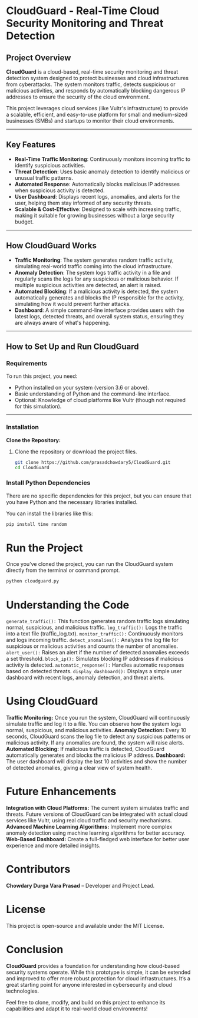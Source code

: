 # CloudGuard - Real-Time Cloud Security Monitoring and Threat Detection

## Project Overview
**CloudGuard** is a cloud-based, real-time security monitoring and threat detection system designed to protect businesses and cloud infrastructures from cyberattacks. The system monitors traffic, detects suspicious or malicious activities, and responds by automatically blocking dangerous IP addresses to ensure the security of the cloud environment.

This project leverages cloud services (like Vultr's infrastructure) to provide a scalable, efficient, and easy-to-use platform for small and medium-sized businesses (SMBs) and startups to monitor their cloud environments.

---

## Key Features
- **Real-Time Traffic Monitoring**: Continuously monitors incoming traffic to identify suspicious activities.
- **Threat Detection**: Uses basic anomaly detection to identify malicious or unusual traffic patterns.
- **Automated Response**: Automatically blocks malicious IP addresses when suspicious activity is detected.
- **User Dashboard**: Displays recent logs, anomalies, and alerts for the user, helping them stay informed of any security threats.
- **Scalable & Cost-Effective**: Designed to scale with increasing traffic, making it suitable for growing businesses without a large security budget.

---

## How CloudGuard Works
- **Traffic Monitoring**: The system generates random traffic activity, simulating real-world traffic coming into the cloud infrastructure.
- **Anomaly Detection**: The system logs traffic activity in a file and regularly scans the logs for any suspicious or malicious behavior. If multiple suspicious activities are detected, an alert is raised.
- **Automated Blocking**: If a malicious activity is detected, the system automatically generates and blocks the IP responsible for the activity, simulating how it would prevent further attacks.
- **Dashboard**: A simple command-line interface provides users with the latest logs, detected threats, and overall system status, ensuring they are always aware of what's happening.

---

## How to Set Up and Run CloudGuard

### Requirements
To run this project, you need:
- Python installed on your system (version 3.6 or above).
- Basic understanding of Python and the command-line interface.
- Optional: Knowledge of cloud platforms like Vultr (though not required for this simulation).

---

### Installation

**Clone the Repository:**

1. Clone the repository or download the project files.

    ```bash
    git clone https://github.com/prasadchowdary5/CloudGuard.git
    cd CloudGuard
    ```

### Install Python Dependencies
There are no specific dependencies for this project, but you can ensure that you have Python and the necessary libraries installed.

You can install the libraries like this:

```bash
pip install time random
```
# Run the Project
Once you’ve cloned the project, you can run the CloudGuard system directly from the terminal or command prompt.
```bash
python cloudguard.py
```
# Understanding the Code
`generate_traffic():` This function generates random traffic logs simulating normal, suspicious, and malicious traffic. 
`log_traffic():` Logs the traffic into a text file (traffic_log.txt).
`monitor_traffic():` Continuously monitors and logs incoming traffic.
`detect_anomalies():` Analyzes the log file for suspicious or malicious activities and counts the number of anomalies.
`alert_user():` Raises an alert if the number of detected anomalies exceeds a set threshold.
`block_ip():` Simulates blocking IP addresses if malicious activity is detected.
`automatic_response():` Handles automatic responses based on detected threats.
`display_dashboard():` Displays a simple user dashboard with recent logs, anomaly detection, and threat alerts.
# Using CloudGuard
**Traffic Monitoring:** Once you run the system, CloudGuard will continuously simulate traffic and log it to a file. You can observe how the system logs normal, suspicious, and malicious activities.
**Anomaly Detection:** Every 10 seconds, CloudGuard scans the log file to detect any suspicious patterns or malicious activity. If any anomalies are found, the system will raise alerts.
**Automated Blocking:** If malicious traffic is detected, CloudGuard automatically generates and blocks the malicious IP address.
**Dashboard:** The user dashboard will display the last 10 activities and show the number of detected anomalies, giving a clear view of system health.
# Future Enhancements
**Integration with Cloud Platforms:** The current system simulates traffic and threats. Future versions of CloudGuard can be integrated with actual cloud services like Vultr, using real cloud traffic and security mechanisms.
**Advanced Machine Learning Algorithms:** Implement more complex anomaly detection using machine learning algorithms for better accuracy.
**Web-Based Dashboard:** Create a full-fledged web interface for better user experience and more detailed insights.
# Contributors
**Chowdary Durga Vara Prasad** – Developer and Project Lead.

# License
This project is open-source and available under the MIT License.

# Conclusion
**CloudGuard** provides a foundation for understanding how cloud-based security systems operate. While this prototype is simple, it can be extended and improved to offer more robust protection for cloud infrastructures. It’s a great starting point for anyone interested in cybersecurity and cloud technologies.

Feel free to clone, modify, and build on this project to enhance its capabilities and adapt it to real-world cloud environments!
